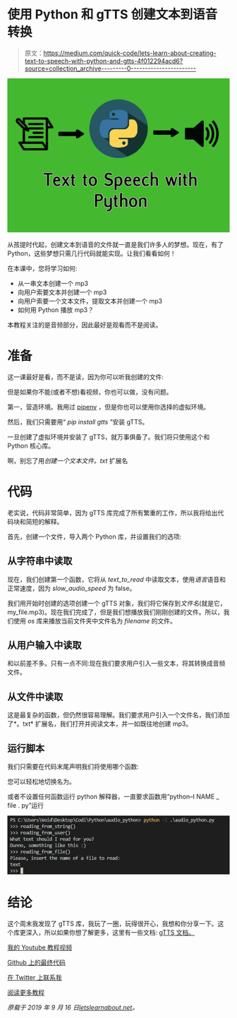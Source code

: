 # 使用 Python 和 gTTS 创建文本到语音转换

> 原文：<https://medium.com/quick-code/lets-learn-about-creating-text-to-speech-with-python-and-gtts-4f012294acd6?source=collection_archive---------0----------------------->

![](img/a7f21440596f5914ca61b4dbd73ad29d.png)

从孩提时代起，创建文本到语音的文件就一直是我们许多人的梦想。现在，有了 Python，这些梦想只需几行代码就能实现。让我们看看如何！

在本课中，您将学习如何:

*   从一串文本创建一个 mp3
*   向用户索要文本并创建一个 mp3
*   向用户索要一个文本文件，提取文本并创建一个 mp3
*   如何用 Python 播放 mp3？

本教程关注的是音频部分，因此最好是观看而不是阅读。

# 准备

这一课最好是看，而不是读，因为你可以听我创建的文件:

但是如果你不能(或者不想)看视频，你也可以做，没有问题。

第一，营造环境。我用过 [pipenv](https://docs.pipenv.org/en/latest/) ，但是你也可以使用你选择的虚拟环境。

然后，我们只需要用“ *pip install gtts* ”安装 gTTS。

一旦创建了虚拟环境并安装了 gTTS，就万事俱备了。我们将只使用这个和 Python 核心库。

啊，别忘了用*创建一个文本文件。txt* 扩展名

# 代码

老实说，代码非常简单，因为 gTTS 库完成了所有繁重的工作，所以我将给出代码块和简短的解释。

首先，创建一个文件，导入两个 Python 库，并设置我们的选项:

## 从字符串中读取

现在，我们创建第一个函数，它将从 *text_to_read* 中读取文本，使用*语言*语音和正常速度，因为 *slow_audio_speed* 为 false。

我们用开始时创建的选项创建一个 gTTS 对象，我们将它保存到*文件名*(就是它，my_file.mp3)。现在我们完成了，但是我们想播放我们刚刚创建的文件。所以，我们使用 *os* 库来播放当前文件夹中文件名为 *filename* 的文件。

## 从用户输入中读取

和以前差不多。只有一点不同:现在我们要求用户引入一些文本，将其转换成音频文件。

## 从文件中读取

这是最复杂的函数，但仍然很容易理解。我们要求用户引入一个文件名，我们添加了*。txt* 扩展名，我们打开并阅读文本，并一如既往地创建 mp3。

## 运行脚本

我们只需要在代码末尾声明我们将使用哪个函数:

您可以轻松地切换名为。

或者不设置任何函数运行 python 解释器，一直要求函数用“python–I NAME _ file . py”运行

![](img/81a618044342a88c05eb078ebf5dc2b0.png)

# 结论

这个周末我发现了 gTTS 库，我玩了一圈，玩得很开心，我想和你分享一下。这个库更深入，所以如果你想了解更多，这里有一些文档: [gTTS 文档。](https://gtts.readthedocs.io/en/latest/)

[我的 Youtube 教程视频](https://www.youtube.com/channel/UC9OLm6YFRzr4yjlw4xNWYvg?sub_confirmation=1)

[Github 上的最终代码](https://github.com/david1707/audio_python)

[在 Twitter 上联系我](https://twitter.com/DavidMM1707)

[阅读更多教程](https://letslearnabout.net/category/tutorial/)

*原载于 2019 年 9 月 16 日*[*letslearnabout.net*](https://letslearnabout.net/python/creating-text-to-speech-with-python-and-gtts/)*。*